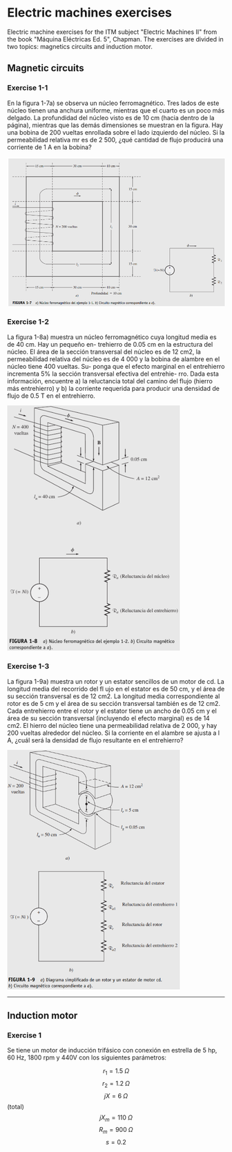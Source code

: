 # Electric machines exercises

Electric machine exercises for the ITM subject "Electric Machines II" from the book "Máquina Eléctricas Ed. 5", Chapman.
The exercises are divided in two topics: magnetics circuits and induction motor.

## Magnetic circuits

### Exercise 1-1

En la figura 1-7a) se observa un núcleo ferromagnético. Tres lados de este núcleo tienen una anchura
uniforme, mientras que el cuarto es un poco más delgado. La profundidad del núcleo visto es de 10 cm
(hacia dentro de la página), mientras que las demás dimensiones se muestran en la figura. Hay una bobina
de 200 vueltas enrollada sobre el lado izquierdo del núcleo. Si la permeabilidad relativa mr es de 2 500,
¿qué cantidad de flujo producirá una corriente de 1 A en la bobina?

<img src="images/ex1_1.png" alt="Exercise 1-1" width="550" height="auto"/>

### Exercise 1-2

La figura 1-8a) muestra un núcleo ferromagnético cuya longitud media es de 40 cm. Hay un pequeño en-
trehierro de 0.05 cm en la estructura del núcleo. El área de la sección transversal del núcleo es de 12 cm2,
la permeabilidad relativa del núcleo es de 4 000 y la bobina de alambre en el núcleo tiene 400 vueltas. Su-
ponga que el efecto marginal en el entrehierro incrementa 5% la sección transversal efectiva del entrehie-
rro. Dada esta información, encuentre a) la reluctancia total del camino del flujo (hierro más entrehierro)
y b) la corriente requerida para producir una densidad de flujo de 0.5 T en el entrehierro.

<img src="images/ex1_2.png" alt="Exercise 1-2" width="400" height="auto"/>

### Exercise 1-3

La figura 1-9a) muestra un rotor y un estator sencillos de un motor de cd. La longitud media del recorrido
del fl ujo en el estator es de 50 cm, y el área de su sección transversal es de 12 cm2. La longitud media
correspondiente al rotor es de 5 cm y el área de su sección transversal también es de 12 cm2. Cada entrehierro
entre el rotor y el estator tiene un ancho de 0.05 cm y el área de su sección transversal (incluyendo
el efecto marginal) es de 14 cm2. El hierro del núcleo tiene una permeabilidad relativa de 2 000, y hay 200
vueltas alrededor del núcleo. Si la corriente en el alambre se ajusta a l A, ¿cuál será la densidad de flujo
resultante en el entrehierro?

<img src="images/ex1_3.png" alt="Exercise 1-2" width="400" height="auto"/>

--------------------------------------------------------------------------------------------------------------

## Induction motor

### Exercise 1

Se tiene un motor de inducción trifásico con conexión en estrella de 5 hp, 60 Hz, 1800 rpm y 440V con los
siguientes parámetros:

$$r_1 = 1.5 \; \Omega$$
$$r_2 = 1.2\; \Omega$$
$$jX = 6\; \Omega$$ (total)
$$jX_m = 110\; \Omega$$
$$R_m = 900\; \Omega$$
$$s = 0.2$$
